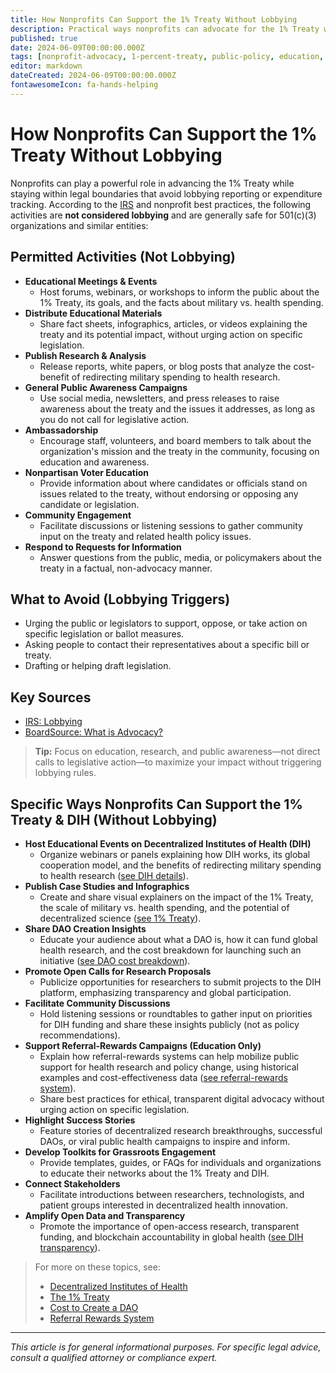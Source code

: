 ```yaml
---
title: How Nonprofits Can Support the 1% Treaty Without Lobbying
description: Practical ways nonprofits can advocate for the 1% Treaty without triggering lobbying restrictions or tracking lobbying expenditures.
published: true
date: 2024-06-09T00:00:00.000Z
tags: [nonprofit-advocacy, 1-percent-treaty, public-policy, education, irs-guidance]
editor: markdown
dateCreated: 2024-06-09T00:00:00.000Z
fontawesomeIcon: fa-hands-helping
---
```


# How Nonprofits Can Support the 1% Treaty Without Lobbying

Nonprofits can play a powerful role in advancing the 1% Treaty while staying within legal boundaries that avoid lobbying reporting or expenditure tracking. According to the [IRS](https://www.irs.gov/charities-non-profits/lobbying) and nonprofit best practices, the following activities are **not considered lobbying** and are generally safe for 501(c)(3) organizations and similar entities:

## Permitted Activities (Not Lobbying)

- **Educational Meetings & Events**
  - Host forums, webinars, or workshops to inform the public about the 1% Treaty, its goals, and the facts about military vs. health spending.
- **Distribute Educational Materials**
  - Share fact sheets, infographics, articles, or videos explaining the treaty and its potential impact, without urging action on specific legislation.
- **Publish Research & Analysis**
  - Release reports, white papers, or blog posts that analyze the cost-benefit of redirecting military spending to health research.
- **General Public Awareness Campaigns**
  - Use social media, newsletters, and press releases to raise awareness about the treaty and the issues it addresses, as long as you do not call for legislative action.
- **Ambassadorship**
  - Encourage staff, volunteers, and board members to talk about the organization's mission and the treaty in the community, focusing on education and awareness.
- **Nonpartisan Voter Education**
  - Provide information about where candidates or officials stand on issues related to the treaty, without endorsing or opposing any candidate or legislation.
- **Community Engagement**
  - Facilitate discussions or listening sessions to gather community input on the treaty and related health policy issues.
- **Respond to Requests for Information**
  - Answer questions from the public, media, or policymakers about the treaty in a factual, non-advocacy manner.

## What to Avoid (Lobbying Triggers)

- Urging the public or legislators to support, oppose, or take action on specific legislation or ballot measures.
- Asking people to contact their representatives about a specific bill or treaty.
- Drafting or helping draft legislation.

## Key Sources

- [IRS: Lobbying](https://www.irs.gov/charities-non-profits/lobbying)
- [BoardSource: What is Advocacy?](https://boardsource.org/resources/what-is-advocacy/)

> **Tip:** Focus on education, research, and public awareness—not direct calls to legislative action—to maximize your impact without triggering lobbying rules.

## Specific Ways Nonprofits Can Support the 1% Treaty & DIH (Without Lobbying)

- **Host Educational Events on Decentralized Institutes of Health (DIH)**
  - Organize webinars or panels explaining how DIH works, its global cooperation model, and the benefits of redirecting military spending to health research ([see DIH details](decentralized-institutes-of-health.md)).
- **Publish Case Studies and Infographics**
  - Create and share visual explainers on the impact of the 1% Treaty, the scale of military vs. health spending, and the potential of decentralized science ([see 1% Treaty](1-percent-treaty.md)).
- **Share DAO Creation Insights**
  - Educate your audience about what a DAO is, how it can fund global health research, and the cost breakdown for launching such an initiative ([see DAO cost breakdown](cost-to-create-a-dao.md)).
- **Promote Open Calls for Research Proposals**
  - Publicize opportunities for researchers to submit projects to the DIH platform, emphasizing transparency and global participation.
- **Facilitate Community Discussions**
  - Hold listening sessions or roundtables to gather input on priorities for DIH funding and share these insights publicly (not as policy recommendations).
- **Support Referral-Rewards Campaigns (Education Only)**
  - Explain how referral-rewards systems can help mobilize public support for health research and policy change, using historical examples and cost-effectiveness data ([see referral-rewards system](../referral-rewards-system.md)).
  - Share best practices for ethical, transparent digital advocacy without urging action on specific legislation.
- **Highlight Success Stories**
  - Feature stories of decentralized research breakthroughs, successful DAOs, or viral public health campaigns to inspire and inform.
- **Develop Toolkits for Grassroots Engagement**
  - Provide templates, guides, or FAQs for individuals and organizations to educate their networks about the 1% Treaty and DIH.
- **Connect Stakeholders**
  - Facilitate introductions between researchers, technologists, and patient groups interested in decentralized health innovation.
- **Amplify Open Data and Transparency**
  - Promote the importance of open-access research, transparent funding, and blockchain accountability in global health ([see DIH transparency](decentralized-institutes-of-health.md)).

> For more on these topics, see:
>
> - [Decentralized Institutes of Health](decentralized-institutes-of-health.md)
> - [The 1% Treaty](1-percent-treaty.md)
> - [Cost to Create a DAO](cost-to-create-a-dao.md)
> - [Referral Rewards System](../referral-rewards-system.md)

---

_This article is for general informational purposes. For specific legal advice, consult a qualified attorney or compliance expert._
